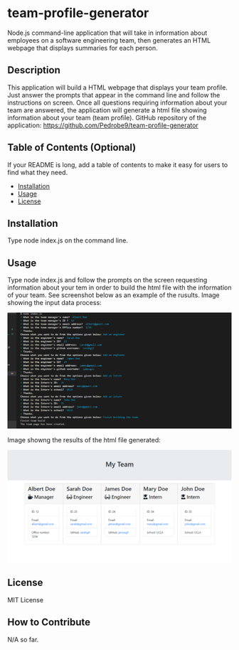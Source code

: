 # team-profile-generator
Node.js command-line application that will take in information about employees on a software engineering team, then generates an HTML webpage that displays summaries for each person. 


## Description

This application will build a HTML webpage that displays your team profile. Just answer the prompts that appear in the command line and follow the instructions on screen. Once all questions requiring information about your team are answered, the application will generate a html file showing information about your team (team profile).
GitHub repository of the application:  https://github.com/Pedrobe9/team-profile-generator


## Table of Contents (Optional)

If your README is long, add a table of contents to make it easy for users to find what they need.

- [Installation](#installation)
- [Usage](#usage)
- [License](#license)

## Installation

Type node index.js on the command line.


## Usage

Type node index.js and follow the prompts on the screen requesting information about your tem in order to build the html file with the information of your team. See screenshot below as an example of the rusults.
Image showing the input data process:

![alt text](output/team-profile-Screenshot1.png)


Image showng the results of the html file generated:

![alt text](output/team-profile-Screenshot.png)



## License

MIT License


## How to Contribute

N/A so far.
